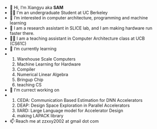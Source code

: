 - 👋 Hi, I’m Xiangyu aka **SAM**
- 🧑‍🎓 I'm an undergraduate Student at UC Berkeley
- 👀 I’m interested in computer architecture, programming and machine learning
- 💪 I am a research assistant in SLICE lab, and I am making hardware run faster there.
- 🧑‍🏫 I am a teaching assistant in Computer Architecture class at UCB (CS61C)
- 🌱 I’m currently learning
-   1. Warehouse Scale Computers
    2. Machine Learning for Hardware
    3. Compiler
    4. Numerical Linear Algebra
    5. Bringup Chip
    6. teaching CS
- 🔨 I'm currect working on
-   1. CEDA: Communication Based Estimation for DNN Accelerators
    2. DEAP: Design Space Exploration in Parallel Accelerators
    3. IIARD: Large Language model for Accelerator Design
    4. making LAPACK library
- 📫 Reach me at zzxxy2002 at gmail dot com

<!---
zzxxy2002/zzxxy2002 is a ✨ special ✨ repository because its `README.md` (this file) appears on your GitHub profile.
You can click the Preview link to take a look at your changes.
--->
